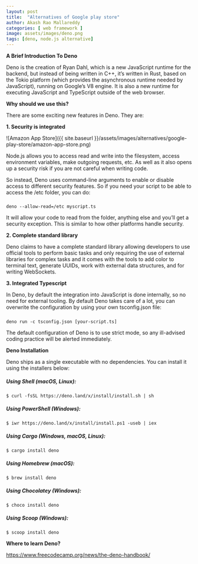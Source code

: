 ```yaml
---
layout: post
title:  "Alternatives of Google play store"
author: Akash Rao Mallareddy
categories: [ web framework ]
image: assets/images/deno.png
tags: [deno, node.js alternative]
---
```


**A Brief Introduction To Deno**

Deno is the creation of Ryan Dahl, which is a new JavaScript runtime for the backend, but instead of being written in C++, it’s written in Rust, based on the Tokio platform (which provides the asynchronous runtime needed by JavaScript), running on Google’s V8 engine. It is also a new runtime for executing JavaScript and TypeScript outside of the web browser. 


**Why should we use this?**   

There are some exciting new features in Deno. They are:

**1. Security is integrated**

![Amazon App Store]({{ site.baseurl }}/assets/images/alternatives/google-play-store/amazon-app-store.png)

Node.js allows you to access read and write into the filesystem, access environment variables, make outgoing requests, etc. As well as it also opens up a security risk if you are not careful when writing code.

So instead, Deno uses command-line arguments to enable or disable access to different security features. So if you need your script to be able to access the /etc folder, you can do:
##### 
```
deno --allow-read=/etc myscript.ts
```
It will allow your code to read from the folder, anything else and you’ll get a security exception. This is similar to how other platforms handle security. 

**2. Complete standard library**

Deno claims to have a complete standard library allowing developers to use official tools to perform basic tasks and only requiring the use of external libraries for complex tasks and it comes with the tools to add color to terminal text, generate UUIDs, work with external data structures,  and for writing WebSockets.

**3. Integrated Typescript**

In Deno, by default the integration into JavaScript is done internally, so no need for external tooling. By default Deno takes care of a lot, you can overwrite the configuration by using your own tsconfig.json file:
#####
```
deno run -c tsconfig.json [your-script.ts]
```
The default configuration of Deno is to use strict mode, so any ill-advised coding practice will be alerted immediately.


**Deno Installation**

Deno ships as a single executable with no dependencies. You can install it using the installers below: 

##### Using Shell (macOS, Linux):
```
$ curl -fsSL https://deno.land/x/install/install.sh | sh
```
##### Using PowerShell (Windows):
```
$ iwr https://deno.land/x/install/install.ps1 -useb | iex
```
##### Using Cargo (Windows, macOS, Linux):
```
$ cargo install deno
```
##### Using Homebrew (macOS):
```
$ brew install deno
```
##### Using Chocolatey (Windows):
```
$ choco install deno
```
##### Using Scoop (Windows):
```
$ scoop install deno
```


**Where to learn Deno?**

https://www.freecodecamp.org/news/the-deno-handbook/